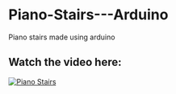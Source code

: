 # Piano-Stairs---Arduino
Piano stairs made using arduino

Watch the video here:
---

[![Piano Stairs](http://img.youtube.com/vi/xnCB_jN7KSs/0.jpg)](http://www.youtube.com/watch?v=xnCB_jN7KSs)
